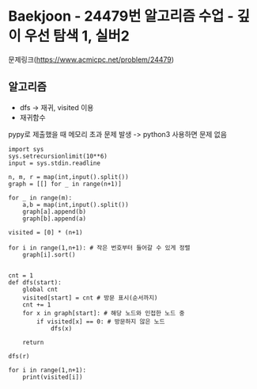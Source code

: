 # Baekjoon - 24479번 알고리즘 수업 - 깊이 우선 탐색 1, 실버2

문제링크(https://www.acmicpc.net/problem/24479)

## 알고리즘
* dfs -> 재귀, visited 이용
* 재귀함수 

pypy로 제출했을 때 메모리 초과 문제 발생 -> python3 사용하면 문제 없음

```
import sys
sys.setrecursionlimit(10**6)
input = sys.stdin.readline

n, m, r = map(int,input().split())
graph = [[] for _ in range(n+1)]

for _ in range(m):
    a,b = map(int,input().split())
    graph[a].append(b)
    graph[b].append(a)

visited = [0] * (n+1)

for i in range(1,n+1): # 작은 번호부터 들어갈 수 있게 정렬
    graph[i].sort()


cnt = 1
def dfs(start):
    global cnt
    visited[start] = cnt # 방문 표시(순서까지)
    cnt += 1
    for x in graph[start]: # 해당 노드와 인접한 노드 중
        if visited[x] == 0: # 방문하지 않은 노드
            dfs(x)

    return

dfs(r)

for i in range(1,n+1):
    print(visited[i])


```
